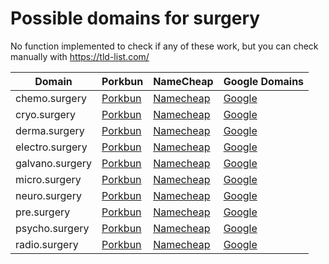 # Possible domains for surgery

No function implemented to check if any of these work, but you can check manually with https://tld-list.com/

| Domain | Porkbun | NameCheap | Google Domains |
|---|---|---|---|
| chemo.surgery | [Porkbun](https://porkbun.com/checkout/search?prb=e814663da1&tlds=&idnLanguage=&search=search&q=chemo.surgery) | [Namecheap](https://www.namecheap.com/domains/registration/results/?domain=chemo.surgery) | [Google](https://domains.google.com/registrar/search?searchTerm=chemo.surgery) |
| cryo.surgery | [Porkbun](https://porkbun.com/checkout/search?prb=e814663da1&tlds=&idnLanguage=&search=search&q=cryo.surgery) | [Namecheap](https://www.namecheap.com/domains/registration/results/?domain=cryo.surgery) | [Google](https://domains.google.com/registrar/search?searchTerm=cryo.surgery) |
| derma.surgery | [Porkbun](https://porkbun.com/checkout/search?prb=e814663da1&tlds=&idnLanguage=&search=search&q=derma.surgery) | [Namecheap](https://www.namecheap.com/domains/registration/results/?domain=derma.surgery) | [Google](https://domains.google.com/registrar/search?searchTerm=derma.surgery) |
| electro.surgery | [Porkbun](https://porkbun.com/checkout/search?prb=e814663da1&tlds=&idnLanguage=&search=search&q=electro.surgery) | [Namecheap](https://www.namecheap.com/domains/registration/results/?domain=electro.surgery) | [Google](https://domains.google.com/registrar/search?searchTerm=electro.surgery) |
| galvano.surgery | [Porkbun](https://porkbun.com/checkout/search?prb=e814663da1&tlds=&idnLanguage=&search=search&q=galvano.surgery) | [Namecheap](https://www.namecheap.com/domains/registration/results/?domain=galvano.surgery) | [Google](https://domains.google.com/registrar/search?searchTerm=galvano.surgery) |
| micro.surgery | [Porkbun](https://porkbun.com/checkout/search?prb=e814663da1&tlds=&idnLanguage=&search=search&q=micro.surgery) | [Namecheap](https://www.namecheap.com/domains/registration/results/?domain=micro.surgery) | [Google](https://domains.google.com/registrar/search?searchTerm=micro.surgery) |
| neuro.surgery | [Porkbun](https://porkbun.com/checkout/search?prb=e814663da1&tlds=&idnLanguage=&search=search&q=neuro.surgery) | [Namecheap](https://www.namecheap.com/domains/registration/results/?domain=neuro.surgery) | [Google](https://domains.google.com/registrar/search?searchTerm=neuro.surgery) |
| pre.surgery | [Porkbun](https://porkbun.com/checkout/search?prb=e814663da1&tlds=&idnLanguage=&search=search&q=pre.surgery) | [Namecheap](https://www.namecheap.com/domains/registration/results/?domain=pre.surgery) | [Google](https://domains.google.com/registrar/search?searchTerm=pre.surgery) |
| psycho.surgery | [Porkbun](https://porkbun.com/checkout/search?prb=e814663da1&tlds=&idnLanguage=&search=search&q=psycho.surgery) | [Namecheap](https://www.namecheap.com/domains/registration/results/?domain=psycho.surgery) | [Google](https://domains.google.com/registrar/search?searchTerm=psycho.surgery) |
| radio.surgery | [Porkbun](https://porkbun.com/checkout/search?prb=e814663da1&tlds=&idnLanguage=&search=search&q=radio.surgery) | [Namecheap](https://www.namecheap.com/domains/registration/results/?domain=radio.surgery) | [Google](https://domains.google.com/registrar/search?searchTerm=radio.surgery) |
